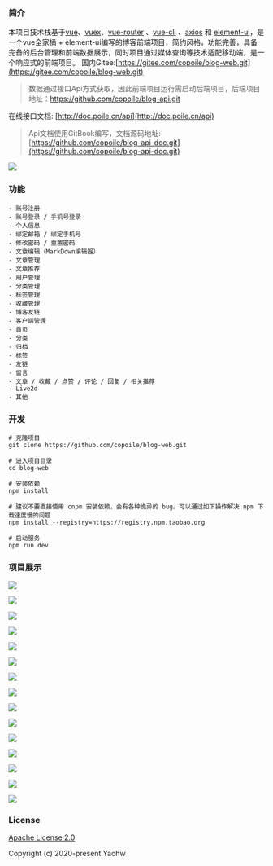 ### 简介

本项目技术栈基于[vue](https://cn.vuejs.org/index.html)、[vuex](https://vuex.vuejs.org/zh-cn/)、[vue-router](https://router.vuejs.org/zh-cn/) 、[vue-cli](https://github.com/vuejs/vue-cli) 、[axios](https://github.com/axios/axios) 和 [element-ui](https://github.com/ElemeFE/element)，是一个vue全家桶 + element-ui编写的博客前端项目，简约风格，功能完善，具备完备的后台管理和前端数据展示，同时项目通过媒体查询等技术适配移动端，是一个响应式的前端项目。
国内Gitee:[https://gitee.com/copoile/blog-web.git](https://gitee.com/copoile/blog-web.git)

> 数据通过接口Api方式获取，因此前端项目运行需启动后端项目，后端项目地址：https://github.com/copoile/blog-api.git

在线接口文档: [http://doc.poile.cn/api](http://doc.poile.cn/api)

> Api文档使用GitBook编写，文档源码地址: [https://github.com/copoile/blog-api-doc.git](https://github.com/copoile/blog-api-doc.git)

![](./images/api-doc.png)



### 功能

``` 
- 账号注册
- 账号登录 / 手机号登录
- 个人信息
- 绑定邮箱 / 绑定手机号
- 修改密码 / 重置密码
- 文章编辑（MarkDown编辑器）
- 文章管理
- 文章推荐
- 用户管理
- 分类管理
- 标签管理
- 收藏管理
- 博客友链
- 客户端管理
- 首页
- 分类
- 归档
- 标签
- 友链
- 留言
- 文章 / 收藏 / 点赞 / 评论 / 回复 / 相关推荐
- Live2d
- 其他
```



### 开发

```
# 克隆项目
git clone https://github.com/copoile/blog-web.git

# 进入项目目录
cd blog-web

# 安装依赖
npm install

# 建议不要直接使用 cnpm 安装依赖，会有各种诡异的 bug。可以通过如下操作解决 npm 下载速度慢的问题
npm install --registry=https://registry.npm.taobao.org

# 启动服务
npm run dev
```



### 项目展示

![](./images/index-1.png)





![](./images/index-2.png)



![](./images/article-1.png)



![](./images/category.png)

![](./images/archives.png)



![](./images/friend-link.png)



![](./images/tag.png)



![](./images/message-1.png)



![](./images/user.png)



![](./images/article-manage.png)



![](./images/edit.png)



![](./images/mobile/index.png)





![](./images/mobile/category.png)





![](./images/mobile/article-1.png)





![](./images/mobile/user.png)



### License

[Apache License 2.0](http://apache.org/licenses/LICENSE-2.0.html)

Copyright (c) 2020-present Yaohw

